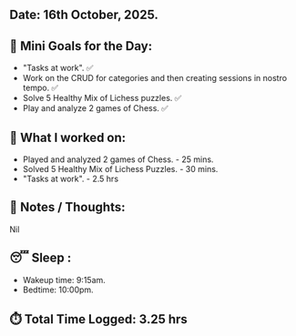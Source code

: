 ## Date: 16th October, 2025.

## 🎯 Mini Goals for the Day:
- "Tasks at work". ✅
- Work on the CRUD for categories and then creating sessions in nostro tempo. ✅
- Solve 5 Healthy Mix of Lichess puzzles. ✅
- Play and analyze 2 games of Chess. ✅
## 📖 What I worked on:
- Played and analyzed 2 games of Chess. - 25 mins.
- Solved 5 Healthy Mix of Lichess Puzzles. - 30 mins.
- "Tasks at work". - 2.5 hrs
## 📝 Notes / Thoughts:
Nil
## 😴 Sleep :
- Wakeup time: 9:15am.
- Bedtime: 10:00pm.
## ⏱️ Total Time Logged:  3.25 hrs 